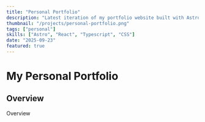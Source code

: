 ```yaml
---
title: "Personal Portfolio"
description: "Latest iteration of my portfolio website built with Astro, React, and TypeScript..."
thumbnail: "/projects/personal-portfolio.png"
tags: ["personal"]
skills: ["Astro", "React", "Typescript", "CSS"]
date: "2025-09-23"
featured: true
---
```


# My Personal Portfolio

## Overview
Overview